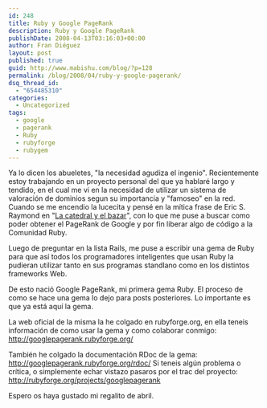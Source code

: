 ```yaml
---
id: 248
title: Ruby y Google PageRank
description: Ruby y Google PageRank
publishDate: 2008-04-13T03:16:03+00:00
author: Fran Diéguez
layout: post
published: true
guid: http://www.mabishu.com/blog/?p=128
permalink: /blog/2008/04/ruby-y-google-pagerank/
dsq_thread_id:
  - "654485310"
categories:
  - Uncategorized
tags:
  - google
  - pagerank
  - Ruby
  - rubyforge
  - rubygem
---
```

Ya lo dicen los abueletes, "la necesidad agudiza el ingenio". Recientemente estoy trabajando en un proyecto personal del que ya hablaré largo y tendido, en el cual me vi en la necesidad de utilizar un sistema de valoración de dominios segun su importancia y "famoseo" en la red. Cuando se me encendio la lucecita y pensé en la mítica frase de Eric S. Raymond en "<a title="La Catedral y el Bazar" href="http://biblioweb.sindominio.net/telematica/catedral.html" target="_blank">La catedral y el bazar</a>", con lo que me puse a buscar como poder obtener el PageRank de Google y por fin liberar algo de código a la Comunidad Ruby.

Luego de preguntar en la lista Rails, me puse a escribir una gema de Ruby para que así todos los programadores inteligentes que usan Ruby la pudieran utilizar tanto en sus programas standlano como en los distintos frameworks Web.

De esto nació Google PageRank, mi primera gema Ruby. El proceso de como se hace una gema lo dejo para posts posteriores. Lo importante es que ya está aquí la gema.

La web oficial de la misma la he colgado en rubyforge.org, en ella teneis información de como usar la gema y como colaborar conmigo: <a title="GooglePageRank en Rubyforge.org" href="http://googlepagerank.rubyforge.org/" target="_blank">http://googlepagerank.rubyforge.org/
</a>

También he colgado la documentación RDoc de la gema: <a title="RDoc Documentation for GooglePageRank" href="http://googlepagerank.rubyforge.org/rdoc/" target="_blank">http://googlepagerank.rubyforge.org/rdoc/</a> Si teneis algún problema o crítica, o simplemente echar vistazo pasaros por el trac del proyecto: <a title="RubyForge for GooglePageRank" href="http://rubyforge.org/projects/googlepagerank">http://rubyforge.org/projects/googlepagerank</a>

Espero os haya gustado mi regalito de abril.
